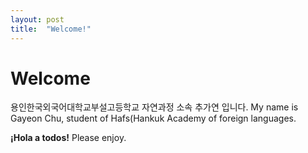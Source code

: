 ```yaml
---
layout: post
title:  "Welcome!"
---
```


# Welcome

용인한국외국어대학교부설고등학교 자연과정 소속 추가연 입니다. My name is Gayeon Chu, student of Hafs(Hankuk Academy of foreign languages.

**¡Hola a todos!** Please enjoy.
